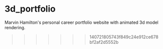 # 3d_portfolio
Marvin Hamilton's personal career portfolio website with animated 3d model rendering.
>>>>>>> 140721805743f849c24e912ce678bf2af2d5552b
